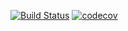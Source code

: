 [![Build Status](https://travis-ci.org/IvanD18/Sportmaster.svg?branch=master)](https://travis-ci.org/IvanD18/Sportmaster) [![codecov](https://codecov.io/gh/IvanD18/Sportmaster/branch/master/graph/badge.svg)](https://codecov.io/gh/IvanD18/Sportmaster)